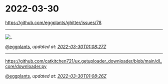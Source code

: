 # 2022-03-30

<https://github.com/eggplants/ghitter/issues/78>

---

![_](https://github.githubassets.com/images/mona-loading-default.gif)

[@eggplants](https://github.com/eggplants), *updated at: [2022-03-30T01:08:27Z](https://github.com/eggplants/ghitter/issues/78#issue-1185029741)*

---

https://github.com/catkitchen721/ux.getuploader_downloader/blob/main/dl_core/downloader.py

[@eggplants](https://github.com/eggplants), *updated at: [2022-03-30T01:08:26Z](https://github.com/eggplants/ghitter/issues/78#issuecomment-1082514338)*
